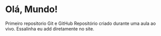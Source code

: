# Olá, Mundo!
 Primeiro repositorio Git e GitHub
 Repositório criado durante uma aula ao vivo.
 Essalinha eu add diretamente no site.
